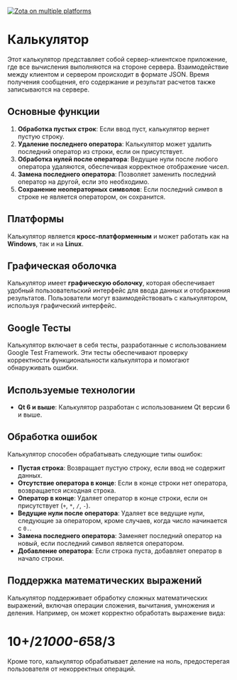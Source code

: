 [![Zota on multiple platforms](https://github.com/Rafail-Mukhutdinov/Zota_Project/actions/workflows/Zota-multi-platform.yml/badge.svg)](https://github.com/Rafail-Mukhutdinov/Zota_Project/actions/workflows/Zota-multi-platform.yml)

# Калькулятор

Этот калькулятор представляет собой сервер-клиентское приложение, где все вычисления выполняются на стороне сервера. Взаимодействие между клиентом и сервером происходит в формате JSON. Время получения сообщения, его содержание и результат расчетов также записываются на сервере.

## Основные функции

1. **Обработка пустых строк**: Если ввод пуст, калькулятор вернет пустую строку.
2. **Удаление последнего оператора**: Калькулятор может удалить последний оператор из строки, если он присутствует.
3. **Обработка нулей после оператора**: Ведущие нули после любого оператора удаляются, обеспечивая корректное отображение чисел.
4. **Замена последнего оператора**: Позволяет заменить последний оператор на другой, если это необходимо.
5. **Сохранение неоператорных символов**: Если последний символ в строке не является оператором, он сохранится.

## Платформы

Калькулятор является **кросс-платформенным** и может работать как на **Windows**, так и на **Linux**.

## Графическая оболочка

Калькулятор имеет **графическую оболочку**, которая обеспечивает удобный пользовательский интерфейс для ввода данных и отображения результатов. Пользователи могут взаимодействовать с калькулятором, используя графический интерфейс.

## Google Тесты

Калькулятор включает в себя тесты, разработанные с использованием Google Test Framework. Эти тесты обеспечивают проверку корректности функциональности калькулятора и помогают обнаруживать ошибки.

## Используемые технологии

- **Qt 6 и выше**: Калькулятор разработан с использованием Qt версии 6 и выше.

## Обработка ошибок

Калькулятор способен обрабатывать следующие типы ошибок:

- **Пустая строка**: Возвращает пустую строку, если ввод не содержит данных.
- **Отсутствие оператора в конце**: Если в конце строки нет оператора, возвращается исходная строка.
- **Оператор в конце**: Удаляет оператор в конце строки, если он присутствует (`+`, `*`, `/`, `-`).
- **Ведущие нули после оператора**: Удаляет все ведущие нули, следующие за оператором, кроме случаев, когда число начинается с `0.`.
- **Замена последнего оператора**: Заменяет последний оператор на новый, если последний символ является оператором.
- **Добавление оператора**: Если строка пуста, добавляет оператор в начало строки.

## Поддержка математических выражений

Калькулятор поддерживает обработку сложных математических выражений, включая операции сложения, вычитания, умножения и деления. Например, он может корректно обработать выражение вида:


# 10+/2*1000-6*58/3


Кроме того, калькулятор обрабатывает деление на ноль, предостерегая пользователя от некорректных операций.



